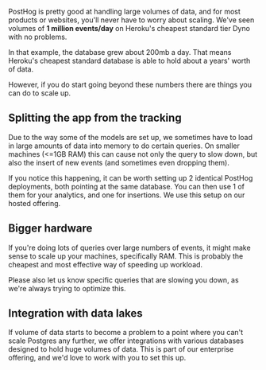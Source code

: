 PostHog is pretty good at handling large volumes of data, and for most products or websites, you'll never have to worry about scaling. We've seen volumes of **1 million events/day** on Heroku's cheapest standard tier Dyno with no problems.

In that example, the database grew about 200mb a day. That means Heroku's cheapest standard database is able to hold about a years' worth of data.

However, if you do start going beyond these numbers there are things you can do to scale up.

## Splitting the app from the tracking

Due to the way some of the models are set up, we sometimes have to load in large amounts of data into memory to do certain queries. On smaller machines (<=1GB RAM) this can cause not only the query to slow down, but also the insert of new events (and sometimes even dropping them).

If you notice this happening, it can be worth setting up 2 identical PostHog deployments, both pointing at the same database. You can then use 1 of them for your analytics, and one for insertions. We use this setup on our hosted offering.

## Bigger hardware

If you're doing lots of queries over large numbers of events, it might make sense to scale up your machines, specifically RAM. This is probably the cheapest and most effective way of speeding up workload.

Please also let us know specific queries that are slowing you down, as we're always trying to optimize this.

## Integration with data lakes

If volume of data starts to become a problem to a point where you can't scale Postgres any further, we offer integrations with various databases designed to hold huge volumes of data. This is part of our enterprise offering, and we'd love to work with you to set this up.


